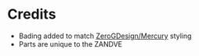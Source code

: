 # Credits 
* Bading added to match [ZeroGDesign/Mercury](https://github.com/ZeroGDesign/Mercury/) styling
* Parts are unique to the ZANDVE 
